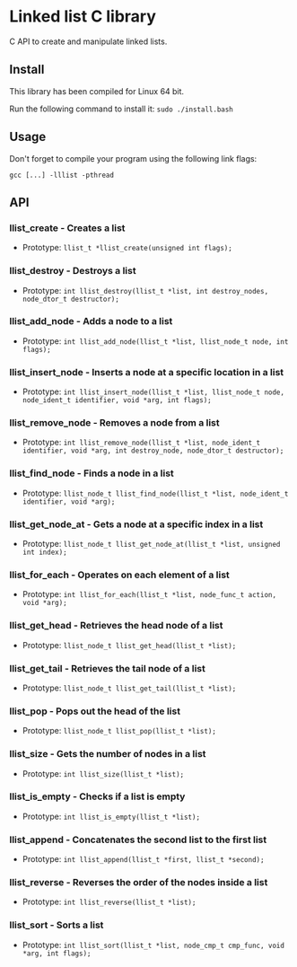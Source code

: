 # Linked list C library
C API to create and manipulate linked lists.
## Install
This library has been compiled for Linux 64 bit.

Run the following command to install it: `sudo ./install.bash`
## Usage
Don't forget to compile your program using the following link flags:
```
gcc [...] -lllist -pthread
```
## API
### **llist_create** - Creates a list
- Prototype: `llist_t *llist_create(unsigned int flags);`
### **llist_destroy** - Destroys a list
- Prototype: `int llist_destroy(llist_t *list, int destroy_nodes, node_dtor_t destructor);`
### **llist_add_node** - Adds a node to a list
- Prototype: `int llist_add_node(llist_t *list, llist_node_t node, int flags);`
### **llist_insert_node** - Inserts a node at a specific location in a list
- Prototype: `int llist_insert_node(llist_t *list, llist_node_t node, node_ident_t identifier, void *arg, int flags);`
### **llist_remove_node** - Removes a node from a list
- Prototype: `int llist_remove_node(llist_t *list, node_ident_t identifier, void *arg, int destroy_node, node_dtor_t destructor);`
### **llist_find_node** - Finds a node in a list
- Prototype: `llist_node_t llist_find_node(llist_t *list, node_ident_t identifier, void *arg);`
### **llist_get_node_at** - Gets a node at a specific index in a list
- Prototype: `llist_node_t llist_get_node_at(llist_t *list, unsigned int index);`
### **llist_for_each** - Operates on each element of a list
- Prototype: `int llist_for_each(llist_t *list, node_func_t action, void *arg);`
### **llist_get_head** - Retrieves the head node of a list
- Prototype: `llist_node_t llist_get_head(llist_t *list);`
### **llist_get_tail** - Retrieves the tail node of a list
- Prototype: `llist_node_t llist_get_tail(llist_t *list);`
### **llist_pop** - Pops out the head of the list
- Prototype: `llist_node_t llist_pop(llist_t *list);`
### **llist_size** - Gets the number of nodes in a list
- Prototype: `int llist_size(llist_t *list);`
### **llist_is_empty** - Checks if a list is empty
- Prototype: `int llist_is_empty(llist_t *list);`
### **llist_append** - Concatenates the second list to the first list
- Prototype: `int llist_append(llist_t *first, llist_t *second);`
### **llist_reverse** - Reverses the order of the nodes inside a list
- Prototype: `int llist_reverse(llist_t *list);`
### **llist_sort** - Sorts a list
- Prototype: `int llist_sort(llist_t *list, node_cmp_t cmp_func, void *arg, int flags);`
